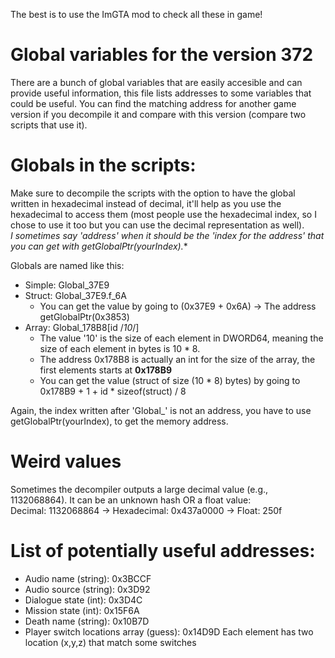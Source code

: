 The best is to use the ImGTA mod to check all these in game!

# Global variables for the version 372
There are a bunch of global variables that are easily accesible and can provide useful information, this file lists addresses to some variables that could be useful.
You can find the matching address for another game version if you decompile it and compare with this version (compare two scripts that use it).

# Globals in the scripts:
Make sure to decompile the scripts with the option to have the global written in hexadecimal instead of decimal, it'll help as you use the hexadecimal to access them (most people use the hexadecimal index, so I chose to use it too but you can use the decimal representation as well).<br />
*I sometimes say 'address' when it should be the 'index for the address' that you can get with getGlobalPtr(yourIndex).**

Globals are named like this:
* Simple: Global_37E9
* Struct: Global_37E9.f_6A
    * You can get the value by going to (0x37E9 + 0x6A) -> The address getGlobalPtr(0x3853)
* Array: Global_178B8[id /*10*/]
    * The value '10' is the size of each element in DWORD64, meaning the size of each element in bytes is 10 * 8.
    * The address 0x178B8 is actually an int for the size of the array, the first elements starts at **0x178B9**
    * You can get the value (struct of size (10 * 8) bytes) by going to 0x178B9 + 1 + id * sizeof(struct) / 8

Again, the index written after 'Global_' is not an address, you have to use getGlobalPtr(yourIndex), to get the memory address.

# Weird values
Sometimes the decompiler outputs a large decimal value (e.g., 1132068864). It can be an unknown hash OR a float value:<br />
Decimal: 1132068864 -> Hexadecimal: 0x437a0000 -> Float: 250f


# List of potentially useful addresses:

* Audio name (string): 0x3BCCF
* Audio source (string): 0x3D92
* Dialogue state (int): 0x3D4C
* Mission state (int): 0x15F6A
* Death name (string): 0x10B7D
* Player switch locations array (guess): 0x14D9D
    Each element has two location (x,y,z) that match some switches
